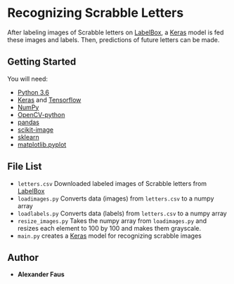 # Recognizing Scrabble Letters
After labeling images of Scrabble letters on [LabelBox](app.labelbox.com), a [Keras](https://keras.io/) model is fed these images and labels. Then, predictions of future letters can be made. 

## Getting Started
You will need:
* [Python 3.6](https://www.python.org/downloads/release/python-360/)
* [Keras](https://keras.io/) and [Tensorflow](tensorflow.org)
* [NumPy](http://www.numpy.org/)
* [OpenCV-python](https://opencv-python-tutroals.readthedocs.io/en/latest/py_tutorials/py_setup/py_table_of_contents_setup/py_table_of_contents_setup.html#py-table-of-content-setup)
* [pandas](https://pandas.pydata.org/)
* [scikit-image](http://scikit-image.org/docs/dev/api/skimage.html)
* [sklearn](https://scikit-learn.org/)
* [matplotlib.pyplot](https://matplotlib.org/api/pyplot_api.html)

## File List
* `letters.csv` Downloaded labeled images of Scrabble letters from [LabelBox](app.labelbox.com) 
* `loadimages.py` Converts data (images) from `letters.csv` to a numpy array
* `loadlabels.py` Converts data (labels) from `letters.csv` to a numpy array
* `resize_images.py` Takes the numpy array from `loadimages.py` and resizes each element to 100 by 100 and makes them grayscale. 
* `main.py` creates a [Keras](https://keras.io/) model for recognizing scrabble images

## Author
* **Alexander Faus**
